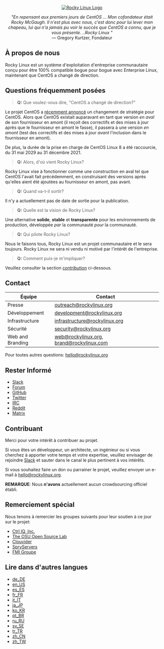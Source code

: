 <p align="center">
<a href="https://rockylinux.org/">
<img src="https://media.githubusercontent.com/media/rocky-linux/branding/main/logo-text-light%402x.png" alt="Rocky Linux Logo">
</a>
</p>

<p align="center">
<i>"En repensant aux premiers jours de CentOS ... Mon cofondateur était Rocky McGaugh. Il n'est plus avec nous, c'est donc pour lui lever mon chapeau, lui qui n'a jamais pu voir le succès que CentOS a connu, que je vous présente. ..Rocky Linux "</i><br>
— Gregory Kurtzer, Fondateur
</p>

## À propos de nous

Rocky Linux est un système d'exploitation d'entreprise communautaire conçu pour être 100% compatible bogue pour bogue avec Enterprise Linux, maintenant que CentOS a changé de direction.

## Questions fréquemment posées

> **Q:** Que voulez-vous dire, "CentOS a changé de direction?"

Le projet CentOS a [récemment annoncé](https://blog.centos.org/2020/12/future-is-centos-stream/) un changement de stratégie pour CentOS. Alors que CentOS existait auparavant en tant que version *en aval* de son fournisseur en amont (il reçoit des correctifs et des mises à jour après que le fournisseur en amont le fasse), il passera à une version *en amont* (test des correctifs et des mises à jour *avant* l'inclusion dans le fournisseur en amont).

De plus, la durée de la prise en charge de CentOS Linux 8 a été raccourcie, du 31 mai 2029 au 31 décembre 2021.

> **Q:** Alors, d'où vient Rocky Linux?

Rocky Linux vise à fonctionner comme une construction en aval tel que CentOS l'avait fait précédemment, en construisant des versions après qu'elles aient été ajoutées au fournisseur en amont, pas avant.

> **Q:** Quand va-t-il sortir?

Il n'y a actuellement pas de date de sortie pour la publication.

> **Q:** Quelle est la vision de Rocky Linux?

Une alternative **solide**, **stable** et **transparente** pour les environnements de production, développée *par* la communauté *pour* la communauté.

> **Q:** Qui pilote Rocky Linux?

Nous le faisons tous, Rocky Linux est un projet communautaire et le sera toujours. Rocky Linux ne sera ni vendu ni motivé par l'intérêt de l'entreprise.

> **Q:** Comment puis-je m'impliquer?

Veuillez consulter la section [contribution](#Contribuant) ci-dessous.

## Contact

| Équipe                        | Contact                                 |
|-------------------------------|-----------------------------------------|
| Presse                        | outreach@rockylinux.org                 |
| Développement                 | development@rockylinux.org              |
| Infrastructure                | infrastructure@rockylinux.org           |
| Sécurité                      | security@rockylinux.org                 |
| Web and Branding              | web@rockylinux.org, brand@rockylinux.com|

Pour toutes autres questions: hello@rockylinux.org

## Rester Informé

* [Slack](https://join.slack.com/t/hpcng/shared_invite/zt-k29vv4ab-yj1ksbHK_ZkXYi6HGtTYfw)
* [Forum](https://forums.rockylinux.org/)
* [GitHub](https://github.com/rocky-linux/)
* [Twitter](https://twitter.com/rocky_linux)
* [IRC](https://webchat.freenode.net/?channels=rockylinux)
* [Reddit](https://www.reddit.com/r/RockyLinux)
* [Matrix](https://matrix.to/#/+rockylinux:matrix.org)

## Contribuant

Merci pour votre intérêt à contribuer au projet.

Si vous êtes un développeur, un architecte, un ingénieur ou si vous cherchez à apporter votre temps et votre expertise, veuillez envisager de rejoindre [Slack](https://join.slack.com/t/hpcng/shared_invite/zt-k29vv4ab-yj1ksbHK_ZkXYi6HGtTYfw) et sauter dans le canal le plus pertinent à vos intérêts.

Si vous souhaitez faire un don ou parrainer le projet, veuillez envoyer un e-mail à hello@rockylinux.org. 

**REMARQUE**: Nous **n'avons** actuellement aucun crowdsourcing officiel établi.

## Remerciement spécial

Nous tenons à remercier les groupes suivants pour leur soutien à ce jour sur le projet:
* [Ctrl IQ, Inc.](https://www.ctrl-cmd.com)
* [The OSU Open Source Lab](https://osuosl.org/)
* [Clouvider](https://www.clouvider.co.uk/)
* [SpryServers](https://www.spryservers.net/)
* [FMI Groupe](https://www.fmi.fr/)

## Lire dans d'autres langues

* [de_DE](/locales/README.de_DE.md)
* [en_US](/locales/README.en_US.md)
* [es_ES](/locales/README.es_ES.md)
* [fr_FR](/locales/README.fr_FR.md)
* [it_IT](/locales/README.it_IT.md)
* [ja_JP](/locales/README.ja_JP.md)
* [ko_KR](/locales/README.ko_KR.md)
* [pt_BR](/locales/README.pt_BR.md) 
* [ru_RU](/locales/README.ru_RU.md)
* [sv_SE](/locales/README.sv_SE.md)
* [tr_TR](/locales/README.tr_TR.md)
* [zh_CN](/locales/README.zh_CN.md)
* [zh_TW](/locales/README.zh_TW.md)